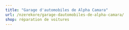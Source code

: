 ```yaml
---
title: "Garage d'automobiles de Alpha Camara"
url: /nzerekore/garage-dautomobiles-de-alpha-camara/
shop: réparation de voitures
---
```

